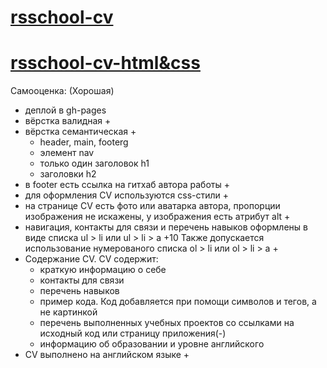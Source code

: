 # [rsschool-cv](https://Wakkyj.github.io/rsschool-cv/cv.md)
# [rsschool-cv-html&css](https://Wakkyj.github.io/rsschool-cv/index.html)
Самооценка: (Хорошая)
+ деплой в gh-pages 
+ вёрстка валидная +
+ вёрстка семантическая +
    + header, main, footerg
    + элемент nav
    + только один заголовок h1
    + заголовки h2
+ в footer есть ссылка на гитхаб автора работы +
+ для оформления СV используются css-стили +
+ на странице СV есть фото или аватарка автора, пропорции изображения не искажены, у изображения есть атрибут alt +
+ навигация, контакты для связи и перечень навыков оформлены в виде списка ul > li или ul > li > a +10
Также допускается использование нумерованого списка ol > li или ol > li > a +
+ Содержание CV. CV содержит:
    + краткую информацию о себе 
    + контакты для связи 
    + перечень навыков 
    + пример кода. Код добавляется при помощи символов и тегов, а не картинкой
    + перечень выполненных учебных проектов со ссылками на исходный код или страницу приложения(-)
    + информацию об образовании и уровне английского
+ CV выполнено на английском языке +